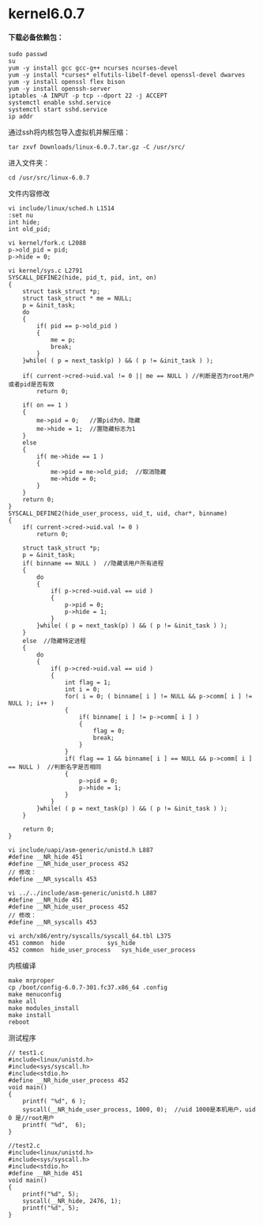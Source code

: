 # kernel6.0.7
#### 下载必备依赖包：

    sudo passwd
    su
    yum -y install gcc gcc-g++ ncurses ncurses-devel
    yum -y install *curses* elfutils-libelf-devel openssl-devel dwarves
    yum -y install openssl flex bison
    yum -y install openssh-server
    iptables -A INPUT -p tcp --dport 22 -j ACCEPT
    systemctl enable sshd.service
    systemctl start sshd.service
    ip addr

通过ssh将内核包导入虚拟机并解压缩：
    
    tar zxvf Downloads/linux-6.0.7.tar.gz -C /usr/src/

进入文件夹：

    cd /usr/src/linux-6.0.7
    
文件内容修改
    
    vi include/linux/sched.h L1514
    :set nu
    int hide;
    int old_pid;
    
    vi kernel/fork.c L2088
    p->old_pid = pid;
    p->hide = 0;
    
    vi kernel/sys.c L2791
    SYSCALL_DEFINE2(hide, pid_t, pid, int, on)
    {
        struct task_struct *p;
	    struct task_struct * me = NULL;
	    p = &init_task;
	    do
	    {
		    if( pid == p->old_pid )
		    {
			    me = p;
			    break;
		    }	
        }while( ( p = next_task(p) ) && ( p != &init_task ) );
	
	    if( current->cred->uid.val != 0 || me == NULL ) //判断是否为root用户或者pid是否有效
		    return 0;
	
	    if( on == 1 )
	    {  
		    me->pid = 0;   //置pid为0，隐藏
		    me->hide = 1;  //置隐藏标志为1
	    }
	    else
	    {
		    if( me->hide == 1 )
		    {
			    me->pid = me->old_pid;  //取消隐藏
			    me->hide = 0;
		    }
	    }
	    return 0;
    }
    SYSCALL_DEFINE2(hide_user_process, uid_t, uid, char*, binname)
    {
	    if( current->cred->uid.val != 0 )
		    return 0;
	
	    struct task_struct *p;
	    p = &init_task;
	    if( binname == NULL )  //隐藏该用户所有进程
	    {
		    do
		    {
			    if( p->cred->uid.val == uid )
			    {
				    p->pid = 0;
				    p->hide = 1;
			    }
		    }while( ( p = next_task(p) ) && ( p != &init_task ) );
        }
	    else  //隐藏特定进程
	    {
		    do
		    {
			    if( p->cred->uid.val == uid )
			    {
			        int flag = 1;
				    int i = 0;
				    for( i = 0; ( binname[ i ] != NULL && p->comm[ i ] != NULL ); i++ )
				    {
					    if( binname[ i ] != p->comm[ i ] )
					    {
						    flag = 0;
						    break;
					    }
				    }
				    if( flag == 1 && binname[ i ] == NULL && p->comm[ i ] == NULL )  //判断名字是否相同
				    {
					    p->pid = 0;
					    p->hide = 1;
				    }
			    }
		    }while( ( p = next_task(p) ) && ( p != &init_task ) );
	    }

        return 0;
    }
   
    vi include/uapi/asm-generic/unistd.h L887
    #define __NR_hide 451
    #define __NR_hide_user_process 452
    // 修改：
    #define __NR_syscalls 453
    
    vi ../../include/asm-generic/unistd.h L887
    #define __NR_hide 451
    #define __NR_hide_user_process 452
    // 修改：
    #define __NR_syscalls 453
    
    vi arch/x86/entry/syscalls/syscall_64.tbl L375
    451	common	hide			sys_hide
    452	common	hide_user_process	sys_hide_user_process
    
内核编译

    make mrproper
    cp /boot/config-6.0.7-301.fc37.x86_64 .config
    make menuconfig
    make all
    make modules_install
    make install
    reboot

测试程序
	
	// test1.c
	#include<linux/unistd.h>
	#include<sys/syscall.h>
	#include<stdio.h>
	#define __NR_hide_user_process 452
	void main()
	{
		printf( "%d", 6 );
		syscall(__NR_hide_user_process, 1000, 0);  //uid 1000是本机用户，uid 0 是//root用户
		printf( "%d",  6);
	}
	
	//test2.c
	#include<linux/unistd.h>
	#include<sys/syscall.h>
	#include<stdio.h>
	#define __NR_hide 451
	void main()
	{
		printf("%d", 5);
		syscall(__NR_hide, 2476, 1);
		printf("%d", 5);
	}
